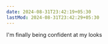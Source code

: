 ```yaml
---
date: 2024-08-31T23:42:19+05:30
lastMod: 2024-08-31T23:42:29+05:30
---
```


I'm finally being confident at my looks
